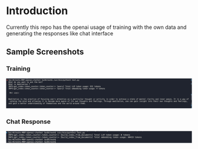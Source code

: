 # Introduction

Currently this repo has the openai usage of training with the own data and generating the responses like chat interface

## Sample Screenshots

### Training 
![Training](./docs/training.png)

### Chat Response
![Response](./docs/chatresponse.png)